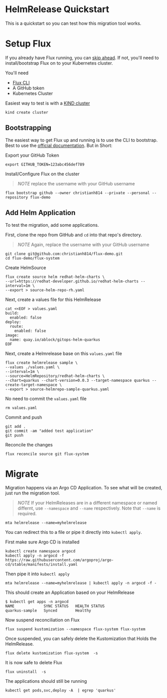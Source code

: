 # HelmRelease Quickstart

This is a quickstart so you can test how this migration tool works.

# Setup Flux

If you already have Flux running, you can [skip ahead](#migrate). If not, you'll need to install/bootstrap Flux on to your Kubernetes cluster.

You'll need

* [Flux CLI](https://github.com/fluxcd/flux2/releases)
* A GitHub token
* Kubernetes Cluster

Easiest way to test is with a [KIND cluster](https://github.com/kubernetes-sigs/kind)

```shell
kind create cluster
```

## Bootstrapping

The easiest way to get Flux up and running is to use the CLI to bootstrap. Best to use the [official documentation](https://fluxcd.io/docs/get-started/). But in Short:

Export your GitHub Token

```shell
export GITHUB_TOKEN=123abc456def789
```

Install/Configure Flux on the cluster

> *NOTE* replace the username with your GitHub username

```shell
flux bootstrap github --owner christianh814 --private --personal --repository flux-demo
```

## Add Helm Application

To test the migration, add some applications.

First, clone the repo from GitHub and `cd` into that repo's directory.

> *NOTE* Again, replace the username with your GitHub username

```shell
git clone git@github.com:christianh814/flux-demo.git
cd flux-demo/flux-system
```

Create HelmSource

```shell
flux create source helm redhat-helm-charts \
--url=https://redhat-developer.github.io/redhat-helm-charts --interval=1m \
--export > source-helm-repo-rh.yaml
```

Next, create a values file for this HelmRelease

```shell
cat <<EOF > values.yaml
build:
  enabled: false
deploy:
  route:
    enabled: false
image:
  name: quay.io/ablock/gitops-helm-quarkus
EOF
```

Next, create a Helmrelease base on this `values.yaml` file

```shell
flux create helmrelease sample \
--values ./values.yaml \
--interval=1m \
--source=HelmRepository/redhat-helm-charts \
--chart=quarkus --chart-version=0.0.3 --target-namespace quarkus --create-target-namespace \
--export > source-helmrepo-sample-quarkus.yaml
```

No need to commit the `values.yaml` file

```shell
rm values.yaml
```

Commit and push

```shell
git add .
git commit -am "added test application"
git push
```

Reconcile the changes 

```shell
flux reconcile source git flux-system
```

# Migrate

Migration happens via an Argo CD Application. To see what will be created, just run the migration tool.

> *NOTE* If your HelmReleases are in a different namespace or named differnt, use `--namespace` and `--name` respectively. Note that `--name` is required.

```shell
mta helmrelease --name=myhelmrelease
```

You can redirect this to a file or pipe it directly into `kubectl apply`.

First make sure Argo CD is installed

```shell
kubectl create namespace argocd
kubectl apply -n argocd -f https://raw.githubusercontent.com/argoproj/argo-cd/stable/manifests/install.yaml
```

Then pipe it into `kubectl apply`

```shell
mta helmrelease --name=myhelmrelease | kubectl apply -n argocd -f -
```

This should create an Application based on your HelmRelease

```shell
$ kubectl get apps -n argocd
NAME             SYNC STATUS   HEALTH STATUS
quarkus-sample   Synced        Healthy
```

Now suspend reconciliation on Flux

```shell
flux suspend kustomization --namespace flux-system flux-system
```

Once suspended, you can safely delete the Kustomization that Holds the HelmRelease.

```shell
flux delete kustomization flux-system  -s
```

It is now safe to delete Flux

```shell
flux uninstall  -s
```

The applications should still be running

```shell
kubectl get pods,svc,deploy -A  | egrep 'quarkus'
```

